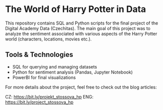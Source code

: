 # The World of Harry Potter in Data

This repository contains SQL and Python scripts for the final project of the Digital Academy Data (Czechitas).
The main goal of this project was to analyze the sentiment associated with various aspects of the Harry Potter world (characters, locations, movies etc.).

## Tools & Technologies
- SQL for querying and managing datasets
- Python for sentiment analysis (Pandas, Jupyter Notebook)
- PowerBI for final visualizations

For more details about the project, feel free to check out the blog articles:

CZ: https://bit.ly/projekt_stossova_hp
ENG: https://bit.ly/project_stossova_hp
